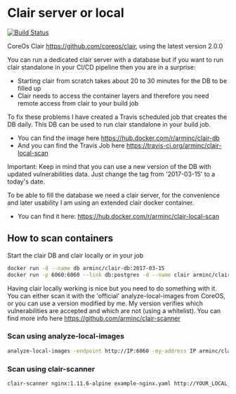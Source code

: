# Clair server or local

[![Build Status](https://travis-ci.org/arminc/clair-local-scan.svg?branch=master)](https://travis-ci.org/arminc/clair-local-scan)

CoreOs Clair <https://github.com/coreos/clair>, using the latest version 2.0.0

You can run a dedicated clair server with a database but if you want to run clair standalone in your CI/CD pipeline then you are in a surprise:

* Starting clair from scratch takes about 20 to 30 minutes for the DB to be filled up
* Clair needs to access the container layers and therefore you need remote access from clair to your build job

To fix these problems I have created a Travis scheduled job that creates the DB daily. This DB can be used to run clair standalone in your build job.

* You can find the image here <https://hub.docker.com/r/arminc/clair-db>
* And you can find the Travis Job here <https://travis-ci.org/arminc/clair-local-scan>

Important: Keep in mind that you can use a new version of the DB with updated vulnerabilities data. Just change the tag from '2017-03-15' to a today's date.

To be able to fill the database we need a clair server, for the convenience and later usability I am using an extended clair docker container.

* You can find it here: <https://hub.docker.com/r/arminc/clair-local-scan>

## How to scan containers

Start the clair DB and clair locally or in your job

```bash
docker run -d --name db arminc/clair-db:2017-03-15
docker run -p 6060:6060 --link db:postgres -d --name clair arminc/clair-local-scan:v2.0.0
```

Having clair locally working is nice but you need to do something with it. You can either scan it with the 'official' analyze-local-images from CoreOS, or you can use a version modified by me. My version verifies which vulnerabilities are accepted and which are not (using a whitelist). You can find more info here <https://github.com/arminc/clair-scanner>

### Scan using analyze-local-images

```bash
analyze-local-images -endpoint http://IP:6060 -my-address IP arminc/clair-db:2017-03-15
```

### Scan using clair-scanner

```bash
clair-scanner nginx:1.11.6-alpine example-nginx.yaml http://YOUR_LOCAL_IP:6060 YOUR_LOCAL_IP
```